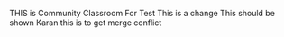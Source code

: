 THIS is Community Classroom For Test
This is a change 
This should be shown
Karan
this is to get merge conflict
